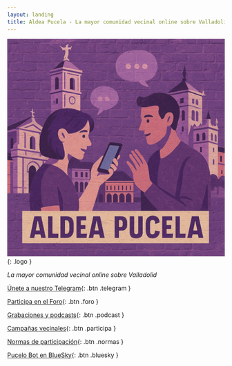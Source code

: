 ```yaml
---
layout: landing
title: Aldea Pucela - La mayor comunidad vecinal online sobre Valladolid
---
```


![Logo Aldea Pucela](/img/logo.jpg){: .logo }

*La mayor comunidad vecinal online sobre Valladolid*

[<i data-lucide="send"></i> Únete a nuestro Telegram](https://t.me/AldeaPucela){: .btn .telegram }

[<i data-lucide="message-square"></i> Participa en el Foro](https://foro.aldeapucela.org/){: .btn .foro }

[<i data-lucide="podcast"></i> Grabaciones y podcasts](https://creators.spotify.com/pod/show/aldea-pucela){: .btn .podcast }

[<i data-lucide="megaphone"></i> Campañas vecinales](https://participa.aldeapucela.org){: .btn .participa }

[<i data-lucide="info"></i> Normas de participación](/normas/){: .btn .normas }

[<i data-lucide="bot"></i> Pucelo Bot en BlueSky](https://bsky.app/profile/pucelobot.aldeapucela.com){: .btn .bluesky }
